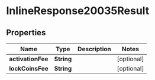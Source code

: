 
# InlineResponse20035Result

## Properties
Name | Type | Description | Notes
------------ | ------------- | ------------- | -------------
**activationFee** | **String** |  |  [optional]
**lockCoinsFee** | **String** |  |  [optional]



